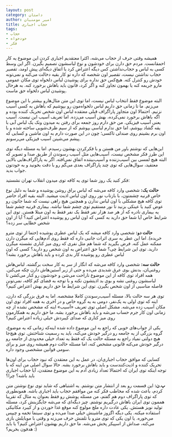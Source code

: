 ```yaml
---
layout: post
category: داستان
author: امیر مومنیان
title: حجاب اجباری
tags:
- حجاب
- خودخواه
- فکر
---
```


همیشه وقتی حرف از حجاب می‌شه، اکثرا معتقدیم اجباری کردن این موضوع یه کار احمقانست. مردم حق دارن برای خودشون و نوع لباسشون تصمیم بگیرن. اگر این وسط کسی به لباس و حجاب‌نداشتن کس دیگه اعتراض کرد یا اتفاق دیگه‌ای پیش اومد، تقصیر حجاب نداشتن نیست، تقصیر اون شخصه که داره تو کار بقیه دخالت می‌کنه و نمی‌تونه خودش رو کنترل کته. هیچ‌کس حق نداره برای پوشیدن لباس دلخواه توی مکان عمومی مارو جریمه کنه یا بهمون تجاوز کنه و اگر کرد، قانون باید باهاش برخورد کنه. به هرحال پوشیدن لباس دلخواه حق ماست.

البته موضوع فقط انتخاب لباس نیست، اما توی این متن مثال‌هارو بیشتر با این موضوع می‌زنم. ما تا زمانی حق داریم لباس دلخواه‌مون رو بپوشیم که باهاش به کسی آسیب نزنیم. احتمالا اون متجاوز پاراگراف قبلی معتقده لباس اون شخص تحریک کننده بوده و اگه باهاش برخورد نمی‌کرده، بهش آسیب می‌زده. اما تعریف آسیب این نیست. آسیب یعنی آسیب فیزیکی. من حق دارم روز جمعه برای رفتن به میدون ونک یک لباس آبی با یقه گشاد بپوشم، اما حق ندارم لباسی بپوشم که از سیم ظرف‌شویی ساخته شده و با اون برم بشینم روی صندلی تاکسی؛ چون در این صورت دارم به اون ماشین و کسایی که پیشم می‌شینن آسیب فیزیکی می‌رسونم.

این‌هایی که نوشتم باور من هستن و با فکرکردن بهشون رسیدم. اما یه مسئله دیگه توی این طرز فکر مشخص نیست، آسیب‌هایی مثل آسیب رسوندن از طریق صدا و تصویر که البته هیچ لمسی بین آسیب‌زننده و آسیب‌بیننده اتفاق نمی‌افته. اگر به پاراگراف‌هایی بالایی معتقید، سوال‌هایی که توی چند پاراگراف بعدی می‌گم رو با دقت بخونید و به خودتون جواب بدید.

فکر کنید یک روز شما توی یه کافه توی میدون انقلاب تهران نشستید:

**حالت یک:**
شخصی وارد کافه می‌شه که لباس براق روشن پوشیده و شما به دلیل نوع خاص قرنیه چشمتون، با بازتاب نور روی اون لباس اذیت میشید. البته بقیه افراد حاضر توی کافه هیچ مشکلی با اون لباس ندارن و همچنین هیچ راهی نیست که شما جاتون رو عوض کنید یا عینکی بزنید تا نور مستقیم توی چشم شما نباشه. بیماری قرنیه چشم شما یه بیماری نادره که از هر صد هزار نفر فقط یک نفر فقط به اون مبتلا هستن. توی این شرایط خاص آیا شما حق دارید به کسی که اون لباس رو پوشیده اعتراض کنید؟ آیا از اون شخص خطایی سر زده؟

**حالت دو:**
شخصی وارد کافه میشه که یک لباس عطری پوشیده (حتما از توی مترو خریده). اما این عطر یه سری اثرات جانبی داره که فقط روی آدم‌هایی که میگرن دارن ممکنه عمل کنه. فرض بگیرید که شما هم مثل نفری که روی میز کناری نشسته میگرن دارید. توی این شرایط چی؟ شما حق اعتراض به اون شخص رو دارید؟ کسی که اون لباس عطری رو پوشیده کار بدی کرده و باید باهاش برخورد بشه؟

**حالت سه:**
شخصی وارد کافه می‌شه که انگار از سر یه کار سخت برگشته. لباس‌هاش روغنی‌ان، بدنش بوی عرق شدیدی می‌ده و حتی از زیر آستین‌هاش دارن چکه می‌کنن. همه افراد توی کافه از این موضوع ناراحت می‌شن و خودشون رو کنار می‌کشن تا لباسشون روغنی نشه و بوی بد اذیتشون نکنه و با توجه به فضای کم کافه، نمی‌تونن فاصله مناسبی از اون شخص بگیرن. توی این شرایط ما حق داریم بهش اعتراض کنیم؟


توی هر سه حالت بالا، مسئله آسیب‌رسوندن کاملا مشخصه. اما یه فرق بزرگی که دارن، اینه که توی اولی به یک‌نفر، دومی به یه گروه خاص و در آخری به همه افراد توی اون مکان آسیب زده می‌شه. مشکل اصلی توی تعریف «آسیب» اینه که مشخص نشده از چه زمانی اون کار جرم حساب می‌شه و باید باهاش برخورد بشه. ما حق داریم به همکارمون روی میز کناری که صدای کیبردش خیلی زیاده اعتراض کنیم؟

یکی از جواب‌های خوبی که راجع به این موضوع داده شده اینه‌که زمانی که یه موضوع، گروه بزرگی از یه جامعه رو درگیر خودش می‌کنه، باید به رسمیت شناختش. توی هیچ‌جا هیچ دولتی نمیاد راجع به مسئله حالت یک که فقط یه تعداد خیلی محدودی از جامعه رو درگیر خودش می‌کنه قانونی مشخص کنه، اما مسئله حالت دوم همیشه روی میز و برای سومی قوانین مشخصی وجود داره. 

کسایی که موافق حجاب اجباری‌ان، در عمل به این معتقدن که نبود حجاب برای اون‌ها تحریک کننده و اذیت‌کنندست و باید باهاش برخورد بشه. حالا سوال اصلی من اینه که با توجه اینکه توی ایران که احتمالا تعداد زیادی آدم به این موضوع معتقدن، آیا حجاب اجباری باید باشه؟ چرا؟

**پ.ن:**
این قسمت رو بعد از انتشار متن نوشتم. یه اشتباهی که شاید توی نوع نوشتن متن کردم، باعث شده که مخاطب فکر کنه من موافقم حجاب باید اجباری باشه. همونطوری که توی پاراگراف دوم هم گفتم، من مسئله پوشش رو فقط بعنوان یه مثال که تقریبا هممون توی ایران باهاش درگیریم نوشتم. چیز دیگه‌ای که می‌شه جایگزینش کرد، مسئله تولید نویز هستش. یکی عادت داره ملچ مولوچ کنه موقع غذا خوردن و از کیبرد مکانیکی استفاده میکنه. یکی دیگه اگزوز ماشینش خیلی صدا می‌ده و توی سینما تخمه و چیپس می‌خوره. یا اون یکی که توی مترو با تلفنش حرف می‌زنه و وقتی با موبایلش بازی می‌کنه، صداش از اسپیکر پخش می‌شه. ما حق داریم بهشون اعتراض کنیم؟ یا باید هدفون بخریم؟ :)
